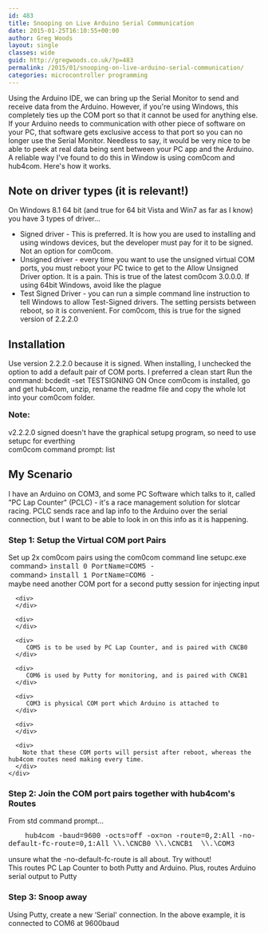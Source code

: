 ```yaml
---
id: 483
title: Snooping on Live Arduino Serial Communication
date: 2015-01-25T16:10:55+00:00
author: Greg Woods
layout: single
classes: wide
guid: http://gregwoods.co.uk/?p=483
permalink: /2015/01/snooping-on-live-arduino-serial-communication/
categories: microcontroller programming 
---
```

Using the Arduino IDE, we can bring up the Serial Monitor to send and receive data from the Arduino. However, if you're using Windows, this completely ties up the COM port so that it cannot be used for anything else. If your Arduino needs to communication with other piece of software on your PC, that software gets exclusive access to that port so you can no longer use the Serial Monitor. Needless to say, it would be very nice to be able to peek at real data being sent between your PC app and the Arduino. A reliable way I've found to do this in Window is using com0com and hub4com. Here's how it works.

## Note on driver types **(it is relevant!)**

On Windows 8.1 64 bit (and true for 64 bit Vista and Win7 as far as I know) you have 3 types of driver...

  * Signed driver - This is preferred. It is how you are used to installing and using windows devices, but the developer must pay for it to be signed. Not an option for com0com.
  * Unsigned driver - every time you want to use the unsigned virtual COM ports, you must reboot your PC twice to get to the Allow Unsigned Driver option. It is a pain. This is true of the latest com0com 3.0.0.0. If using 64bit Windows, avoid like the plague
  * Test Signed Driver - you can run a simple command line instruction to tell Windows to allow Test-Signed drivers. The setting persists between reboot, so it is convenient. For com0com, this is true for the signed version of 2.2.2.0

## Installation

Use version 2.2.2.0 because it is signed. When installing, I unchecked the option to add a default pair of COM ports. I preferred a clean start Run the command: bcdedit -set TESTSIGNING ON Once com0com is installed, go and get hub4com, unzip, rename the readme file and copy the whole lot into your com0com folder.

**<span style="font-size: 1.17em; line-height: 1.5em;">Note:</span>**

<div>
  <div>
    v2.2.2.0 signed doesn't have the graphical setupg program, so need to use setupc for everthing
  </div>
  
  <div>
    com0com command prompt: list
  </div>
</div>

## My Scenario

I have an Arduino on COM3, and some PC Software which talks to it, called "PC Lap Counter" (PCLC) - it's a race management solution for slotcar racing. PCLC sends race and lap info to the Arduino over the serial connection, but I want to be able to look in on this info as it is happening.

### Step 1: Setup the Virtual COM port Pairs

<div>
  <div>
    Set up 2x com0com pairs using the com0com command line setupc.exe
  </div>
  
  <div>
  </div>
  
  <div>
     command> <span style="font-family: 'Courier New';">install 0 PortName=COM5 -</span>
  </div>
  
  <div>
     command> <span style="font-family: 'Courier New';">install 1 PortName=COM6 -</span>
  </div>
  
  <div>
  </div>
  
  <div>
    <div>
      <div>
        maybe need another COM port for a second putty session for injecting input
      </div>
      
      <div>
      </div>
      
      <div>
      </div>
      
      <div>
         COM5 is to be used by PC Lap Counter, and is paired with CNCB0
      </div>
      
      <div>
         COM6 is used by Putty for monitoring, and is paired with CNCB1
      </div>
      
      <div>
         COM3 is physical COM port which Arduino is attached to
      </div>
      
      <div>
      </div>
      
      <div>
        Note that these COM ports will persist after reboot, whereas the hub4com routes need making every time.
      </div>
    </div>
  </div>
</div>

### Step 2: Join the COM port pairs together with hub4com's Routes

<div>
  <div>
    From std command prompt...
  </div>
  
  <div>
  </div>
  
  <p>
    <span style="font-family: 'Courier New';">    hub4com -baud=9600 -octs=off -ox=on -route=0,2:All -no-default-fc-route=0,1:All \\.\CNCB0 \\.\CNCB1  \\.\COM3 </span>
  </p>
  
  <div>
  </div>
  
  <div>
    unsure what the -no-default-fc-route is all about. Try without!
  </div>
  
  <div>
    This routes PC Lap Counter to both Putty and Arduino. Plus, routes Arduino serial output to Putty
  </div>
</div>

### Step 3: Snoop away

Using Putty, create a new &#8216;Serial' connection. In the above example, it is connected to COM6 at 9600baud

###